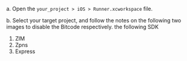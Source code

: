 a. Open the `your_project > iOS > Runner.xcworkspace` file.

b. Select your target project, and follow the notes on the following two images to disable the Bitcode respectively.
the following SDK
  1. ZIM
  2. Zpns
  3. Express
